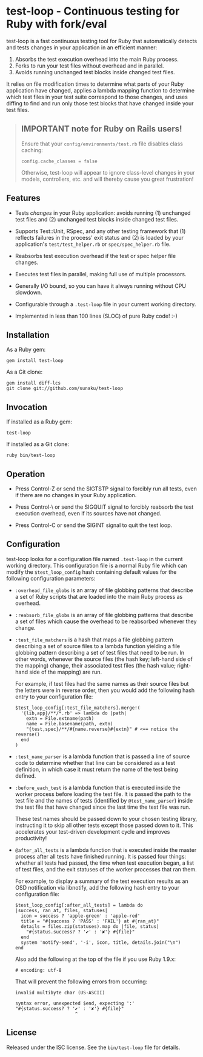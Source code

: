 test-loop - Continuous testing for Ruby with fork/eval
======================================================

test-loop is a fast continuous testing tool for Ruby that automatically
detects and tests changes in your application in an efficient manner:

1. Absorbs the test execution overhead into the main Ruby process.
2. Forks to run your test files without overhead and in parallel.
3. Avoids running unchanged test blocks inside changed test files.

It relies on file modification times to determine what parts of your Ruby
application have changed, applies a lambda mapping function to determine which
test files in your test suite correspond to those changes, and uses diffing to
find and run only those test blocks that have changed inside your test files.


> IMPORTANT note for Ruby on Rails users!
> ---------------------------------------
>
> Ensure that your `config/environments/test.rb` file disables class caching:
>
>     config.cache_classes = false
>
> Otherwise, test-loop will appear to ignore class-level changes in your
> models, controllers, etc. and will thereby cause you great frustration!


Features
--------

* Tests *changes* in your Ruby application: avoids running (1) unchanged
  test files and (2) unchanged test blocks inside changed test files.

* Supports Test::Unit, RSpec, and any other testing framework that (1)
  reflects failures in the process' exit status and (2) is loaded by your
  application's `test/test_helper.rb` or `spec/spec_helper.rb` file.

* Reabsorbs test execution overhead if the test or spec helper file changes.

* Executes test files in parallel, making full use of multiple processors.

* Generally I/O bound, so you can have it always running without CPU slowdown.

* Configurable through a `.test-loop` file in your current working directory.

* Implemented in less than 100 lines (SLOC) of pure Ruby code! :-)


Installation
------------

As a Ruby gem:

    gem install test-loop

As a Git clone:

    gem install diff-lcs
    git clone git://github.com/sunaku/test-loop


Invocation
----------

If installed as a Ruby gem:

    test-loop

If installed as a Git clone:

    ruby bin/test-loop


Operation
---------

* Press Control-Z or send the SIGTSTP signal to forcibly run all
  tests, even if there are no changes in your Ruby application.

* Press Control-\ or send the SIGQUIT signal to forcibly reabsorb
  the test execution overhead, even if its sources have not changed.

* Press Control-C or send the SIGINT signal to quit the test loop.


Configuration
-------------

test-loop looks for a configuration file named `.test-loop` in the current
working directory.  This configuration file is a normal Ruby file which can
modify the `$test_loop_config` hash containing default values for the
following configuration parameters:

* `:overhead_file_globs` is an array of file globbing patterns that describe a
  set of Ruby scripts that are loaded into the main Ruby process as overhead.

* `:reabsorb_file_globs` is an array of file globbing patterns that describe a
  set of files which cause the overhead to be reabsorbed whenever they change.

* `:test_file_matchers` is a hash that maps a file globbing pattern
  describing a set of source files to a lambda function yielding a file
  globbing pattern describing a set of test files that need to be run.  In
  other words, whenever the source files (the hash key; left-hand side of the
  mapping) change, their associated test files (the hash value; right-hand
  side of the mapping) are run.

  For example, if test files had the same names as their source files but the
  letters were in reverse order, then you would add the following hash entry
  to your configuration file:

      $test_loop_config[:test_file_matchers].merge!(
        '{lib,app}/**/*.rb' => lambda do |path|
          extn = File.extname(path)
          name = File.basename(path, extn)
          "{test,spec}/**/#{name.reverse}#{extn}" # <== notice the reverse()
        end
      )

* `:test_name_parser` is a lambda function that is passed a line of source
  code to determine whether that line can be considered as a test definition,
  in which case it must return the name of the test being defined.

* `:before_each_test` is a lambda function that is executed inside the worker
  process before loading the test file.  It is passed the path to the test
  file and the names of tests (identified by `@test_name_parser`) inside the
  test file that have changed since the last time the test file was run.

  These test names should be passed down to your chosen testing library,
  instructing it to skip all other tests except those passed down to it.  This
  accelerates your test-driven development cycle and improves productivity!

* `@after_all_tests` is a lambda function that is executed inside the master
  process after all tests have finished running.  It is passed four things:
  whether all tests had passed, the time when test execution began, a list of
  test files, and the exit statuses of the worker processes that ran them.

  For example, to display a summary of the test execution results as an OSD
  notification via libnotify, add the following hash entry to your
  configuration file:

      $test_loop_config[:after_all_tests] = lambda do
      |success, ran_at, files, statuses|
        icon = success ? 'apple-green' : 'apple-red'
        title = "#{success ? 'PASS' : 'FAIL'} at #{ran_at}"
        details = files.zip(statuses).map do |file, status|
          "#{status.success? ? '✔' : '✘'} #{file}"
        end
        system 'notify-send', '-i', icon, title, details.join("\n")
      end

  Also add the following at the top of the file if you use Ruby 1.9.x:

      # encoding: utf-8

  That will prevent the following errors from occurring:

      invalid multibyte char (US-ASCII)

      syntax error, unexpected $end, expecting ':'
      "#{status.success? ? '✔' : '✘'} #{file}"
                            ^


License
-------

Released under the ISC license.  See the `bin/test-loop` file for details.
